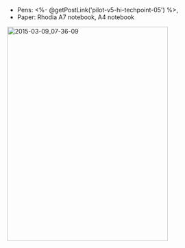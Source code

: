 * Pens: 
<%- @getPostLink('pilot-v5-hi-techpoint-05') %>,
* Paper: Rhodia A7 notebook, A4 notebook

<a href="https://www.flickr.com/photos/131463957@N06/16574458670" title="2015-03-09_07-36-09 by Silent Norwegian, on Flickr"><img src="https://farm8.staticflickr.com/7651/16574458670_e0bd0ae390.jpg" width="375" height="500" alt="2015-03-09_07-36-09"></a>
